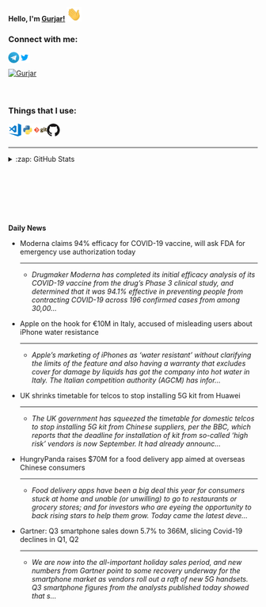 #### Hello, I'm [Gurjar!](https://GurjarKing.github.io) <img src="https://raw.githubusercontent.com/ABSphreak/ABSphreak/master/gifs/Hi.gif" width="30px"></h2>


### Connect with me:

[<img align="left" alt="Gurjar | Telegram" width="22px" src="https://raw.githubusercontent.com/github/explore/80688e429a7d4ef2fca1e82350fe8e3517d3494d/topics/telegram/telegram.png" />][Telegram]
[<img align="left" alt="Gurjar | Twitter" width="22px" src="https://raw.githubusercontent.com/github/explore/80688e429a7d4ef2fca1e82350fe8e3517d3494d/topics/twitter/twitter.png" />][Twitter]
<br >
<br >
<a href="https://github.com/GurjarKing"><img src="https://komarev.com/ghpvc/?username=GurjarKing" alt="Gurjar" /></a> <br />
<br />
<br />
<!-- <br >

![](https://visitor-badge.glitch.me/badge?page_id=GurjarKing)

<br /> -->

### Things that I use:

[<img align="left" alt="Visual Studio Code" width="26px" src="https://raw.githubusercontent.com/github/explore/80688e429a7d4ef2fca1e82350fe8e3517d3494d/topics/visual-studio-code/visual-studio-code.png" />][VSCode]
[<img align="left" alt="Python" width="26px" src="https://raw.githubusercontent.com/github/explore/80688e429a7d4ef2fca1e82350fe8e3517d3494d/topics/python/python.png" />][Python]
[<img align="left" alt="Git" width="26px" src="https://raw.githubusercontent.com/github/explore/80688e429a7d4ef2fca1e82350fe8e3517d3494d/topics/git/git.png" />][Git]
[<img align="left" alt="GitHub" width="26px" src="https://raw.githubusercontent.com/github/explore/78df643247d429f6cc873026c0622819ad797942/topics/github/github.png" />][Github]

<br />
<br />

---
<details>
  <summary>:zap: GitHub Stats</summary>

<img align="left" alt="Gurjar's Github Stats" src="https://github-readme-stats.vercel.app/api?username=GurjarKing&show_icons=true&hide_border=true&count_private=true&include_all_commit=true&theme=algolia" />

</details>

<!-- ### 🔔 My latest tweet
<a href="https://twitter.com/Gurjar_King43" target="_blank">
	<img src="https://github.com/GurjarKing/GurjarKing/raw/master/tweet.png" width="70%" align="center" alt="Click to view on Twitter" title="My latest tweet, as an image"/>
</a> -->
<br>

<pre>

</pre>

<!-- **Quote of the hour:**

{qoth}

~ {qoth_author}
<pre>

</pre> -->
<br>
<pre>


</pre>
<strong>Daily News</strong>
  
  - Moderna claims 94% efficacy for COVID-19 vaccine, will ask FDA for emergency use authorization today
     <hr/>
     
      - *Drugmaker Moderna has completed its initial efficacy analysis of its COVID-19 vaccine from the drug’s Phase 3 clinical study, and determined that it was 94.1% effective in preventing people from contracting COVID-19 across 196 confirmed cases from among 30,00…*
     
  - Apple on the hook for €10M in Italy, accused of misleading users about iPhone water resistance
      <hr/>
      
      - *Apple’s marketing of iPhones as ‘water resistant’ without clarifying the limits of the feature and also having a warranty that excludes cover for damage by liquids has got the company into hot water in Italy. The Italian competition authority (AGCM) has infor…*
      
  - UK shrinks timetable for telcos to stop installing 5G kit from Huawei
      <hr/>
      
      - *The UK government has squeezed the timetable for domestic telcos to stop installing 5G kit from Chinese suppliers, per the BBC, which reports that the deadline for installation of kit from so-called ‘high risk’ vendors is now September. It had already announc…*
      
  - HungryPanda raises $70M for a food delivery app aimed at overseas Chinese consumers
      <hr/>
      
      - *Food delivery apps have been a big deal this year for consumers stuck at home and unable (or unwilling) to go to restaurants or grocery stores; and for investors who are eyeing the opportunity to back rising stars to help them grow. Today came the latest deve…*
       
  - Gartner: Q3 smartphone sales down 5.7% to 366M, slicing Covid-19 declines in Q1, Q2
      <hr/>
       
       - *We are now into the all-important holiday sales period, and new numbers from Gartner point to some recovery underway for the smartphone market as vendors roll out a raft of new 5G handsets. Q3 smartphone figures from the analysts published today showed that s…*
      

<br />

[VSCode]: https://code.visualstudio.com/
[Python]: https://www.python.org/
[Git]: https://git-scm.com/
[Github]: https://github.com/
[Telegram]: https://t.me/Gurjar_King/
[Twitter]: https://twitter.com/Gurjar_King43/
